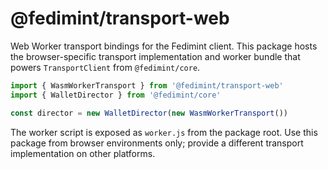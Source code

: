 # @fedimint/transport-web

Web Worker transport bindings for the Fedimint client. This package hosts the browser-specific transport implementation and worker bundle that powers `TransportClient` from `@fedimint/core`.

```ts
import { WasmWorkerTransport } from '@fedimint/transport-web'
import { WalletDirector } from '@fedimint/core'

const director = new WalletDirector(new WasmWorkerTransport())
```

The worker script is exposed as `worker.js` from the package root. Use this package from browser environments only; provide a different transport implementation on other platforms.
